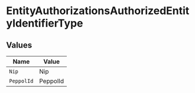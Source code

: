 # EntityAuthorizationsAuthorizedEntityIdentifierType


## Values

| Name       | Value      |
| ---------- | ---------- |
| `Nip`      | Nip        |
| `PeppolId` | PeppolId   |